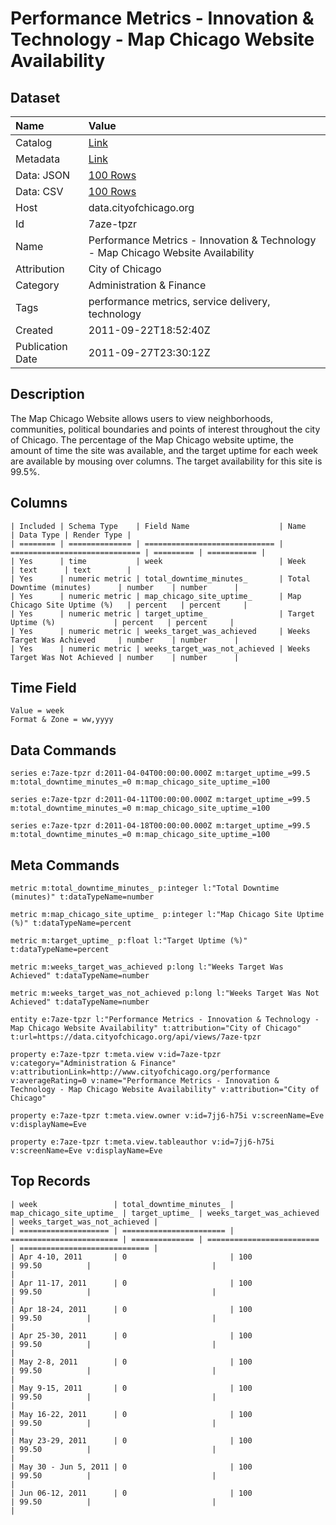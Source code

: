 # Performance Metrics - Innovation & Technology - Map Chicago Website Availability

## Dataset

| Name | Value |
| :--- | :---- |
| Catalog | [Link](https://catalog.data.gov/dataset/performance-metrics-innovation-technology-map-chicago-website-availability-8166b) |
| Metadata | [Link](https://data.cityofchicago.org/api/views/7aze-tpzr) |
| Data: JSON | [100 Rows](https://data.cityofchicago.org/api/views/7aze-tpzr/rows.json?max_rows=100) |
| Data: CSV | [100 Rows](https://data.cityofchicago.org/api/views/7aze-tpzr/rows.csv?max_rows=100) |
| Host | data.cityofchicago.org |
| Id | 7aze-tpzr |
| Name | Performance Metrics - Innovation & Technology - Map Chicago Website Availability |
| Attribution | City of Chicago |
| Category | Administration & Finance |
| Tags | performance metrics, service delivery, technology |
| Created | 2011-09-22T18:52:40Z |
| Publication Date | 2011-09-27T23:30:12Z |

## Description

The Map Chicago Website allows users to view neighborhoods, communities, political boundaries and points of interest throughout the city of Chicago. The percentage of the Map Chicago website uptime, the amount of time the site was available, and the target uptime for each week are available by mousing over columns. The target availability for this site is 99.5%.

## Columns

```ls
| Included | Schema Type    | Field Name                    | Name                          | Data Type | Render Type |
| ======== | ============== | ============================= | ============================= | ========= | =========== |
| Yes      | time           | week                          | Week                          | text      | text        |
| Yes      | numeric metric | total_downtime_minutes_       | Total Downtime (minutes)      | number    | number      |
| Yes      | numeric metric | map_chicago_site_uptime_      | Map Chicago Site Uptime (%)   | percent   | percent     |
| Yes      | numeric metric | target_uptime_                | Target Uptime (%)             | percent   | percent     |
| Yes      | numeric metric | weeks_target_was_achieved     | Weeks Target Was Achieved     | number    | number      |
| Yes      | numeric metric | weeks_target_was_not_achieved | Weeks Target Was Not Achieved | number    | number      |
```

## Time Field

```ls
Value = week
Format & Zone = ww,yyyy
```

## Data Commands

```ls
series e:7aze-tpzr d:2011-04-04T00:00:00.000Z m:target_uptime_=99.5 m:total_downtime_minutes_=0 m:map_chicago_site_uptime_=100

series e:7aze-tpzr d:2011-04-11T00:00:00.000Z m:target_uptime_=99.5 m:total_downtime_minutes_=0 m:map_chicago_site_uptime_=100

series e:7aze-tpzr d:2011-04-18T00:00:00.000Z m:target_uptime_=99.5 m:total_downtime_minutes_=0 m:map_chicago_site_uptime_=100
```

## Meta Commands

```ls
metric m:total_downtime_minutes_ p:integer l:"Total Downtime (minutes)" t:dataTypeName=number

metric m:map_chicago_site_uptime_ p:integer l:"Map Chicago Site Uptime (%)" t:dataTypeName=percent

metric m:target_uptime_ p:float l:"Target Uptime (%)" t:dataTypeName=percent

metric m:weeks_target_was_achieved p:long l:"Weeks Target Was Achieved" t:dataTypeName=number

metric m:weeks_target_was_not_achieved p:long l:"Weeks Target Was Not Achieved" t:dataTypeName=number

entity e:7aze-tpzr l:"Performance Metrics - Innovation & Technology - Map Chicago Website Availability" t:attribution="City of Chicago" t:url=https://data.cityofchicago.org/api/views/7aze-tpzr

property e:7aze-tpzr t:meta.view v:id=7aze-tpzr v:category="Administration & Finance" v:attributionLink=http://www.cityofchicago.org/performance v:averageRating=0 v:name="Performance Metrics - Innovation & Technology - Map Chicago Website Availability" v:attribution="City of Chicago"

property e:7aze-tpzr t:meta.view.owner v:id=7jj6-h75i v:screenName=Eve v:displayName=Eve

property e:7aze-tpzr t:meta.view.tableauthor v:id=7jj6-h75i v:screenName=Eve v:displayName=Eve
```

## Top Records

```ls
| week                 | total_downtime_minutes_ | map_chicago_site_uptime_ | target_uptime_ | weeks_target_was_achieved | weeks_target_was_not_achieved | 
| ==================== | ======================= | ======================== | ============== | ========================= | ============================= | 
| Apr 4-10, 2011       | 0                       | 100                      | 99.50          |                           |                               | 
| Apr 11-17, 2011      | 0                       | 100                      | 99.50          |                           |                               | 
| Apr 18-24, 2011      | 0                       | 100                      | 99.50          |                           |                               | 
| Apr 25-30, 2011      | 0                       | 100                      | 99.50          |                           |                               | 
| May 2-8, 2011        | 0                       | 100                      | 99.50          |                           |                               | 
| May 9-15, 2011       | 0                       | 100                      | 99.50          |                           |                               | 
| May 16-22, 2011      | 0                       | 100                      | 99.50          |                           |                               | 
| May 23-29, 2011      | 0                       | 100                      | 99.50          |                           |                               | 
| May 30 - Jun 5, 2011 | 0                       | 100                      | 99.50          |                           |                               | 
| Jun 06-12, 2011      | 0                       | 100                      | 99.50          |                           |                               | 
```